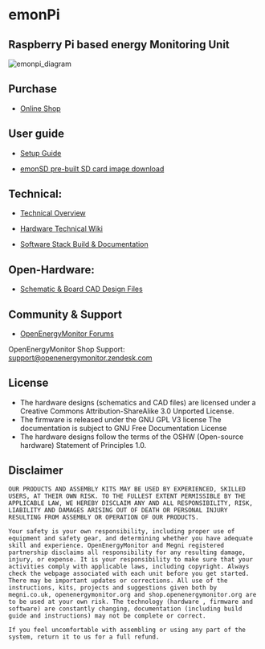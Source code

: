 # emonPi

## Raspberry Pi based energy Monitoring Unit

![emonpi_diagram](docs/emonPi_System_Diagram.png)


## Purchase

- [Online Shop](https://shop.openenergymonitor.com/emonpi-2/)

## User guide

- [Setup Guide](https://guide.openenergymonitor.org/)

- [emonSD pre-built SD card image download](https://github.com/openenergymonitor/emonpi/wiki/emonSD-pre-built-SD-card-Download-&-Change-Log)


## Technical:

- [Technical Overview](https://guide.openenergymonitor.org/technical/emonpi)

- [Hardware Technical Wiki](http://wiki.openenergymonitor.org/index.php?title=EmonPi)

- [Software Stack Build & Documentation](https://github.com/openenergymonitor/emonscripts)


## Open-Hardware:

- [Schematic & Board CAD Design Files](https://github.com/openenergymonitor/emonpi/tree/master/hardware)

## Community & Support

- [OpenEnergyMonitor Forums](https://community.openenergymonitor.org)

OpenEnergyMonitor Shop Support: support@openenergymonitor.zendesk.com

## License

- The hardware designs (schematics and CAD files) are licensed under a Creative Commons Attribution-ShareAlike 3.0 Unported License.
- The firmware is released under the GNU GPL V3 license The documentation is subject to GNU Free Documentation License
- The hardware designs follow the terms of the OSHW (Open-source hardware) Statement of Principles 1.0.

## Disclaimer

```
OUR PRODUCTS AND ASSEMBLY KITS MAY BE USED BY EXPERIENCED, SKILLED USERS, AT THEIR OWN RISK. TO THE FULLEST EXTENT PERMISSIBLE BY THE APPLICABLE LAW, WE HEREBY DISCLAIM ANY AND ALL RESPONSIBILITY, RISK, LIABILITY AND DAMAGES ARISING OUT OF DEATH OR PERSONAL INJURY RESULTING FROM ASSEMBLY OR OPERATION OF OUR PRODUCTS.

Your safety is your own responsibility, including proper use of equipment and safety gear, and determining whether you have adequate skill and experience. OpenEnergyMonitor and Megni registered partnership disclaims all responsibility for any resulting damage, injury, or expense. It is your responsibility to make sure that your activities comply with applicable laws, including copyright. Always check the webpage associated with each unit before you get started. There may be important updates or corrections. All use of the instructions, kits, projects and suggestions given both by megni.co.uk, openenergymonitor.org and shop.openenergymonitor.org are to be used at your own risk. The technology (hardware , firmware and software) are constantly changing, documentation (including build guide and instructions) may not be complete or correct.

If you feel uncomfortable with assembling or using any part of the system, return it to us for a full refund.
```
